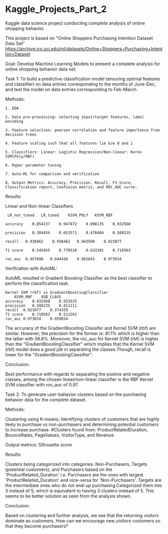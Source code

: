 # Kaggle_Projects_Part_2

Kaggle data science project conducting complete analysis of online shopping behavior.

This project is based on "Online Shoppers Purchasing Intention Dataset Data Set" https://archive.ics.uci.edu/ml/datasets/Online+Shoppers+Purchasing+Intention+Dataset

Goal: Develop Machine Learning Models to present a complete analysis for online shopping behavior data set.

Task 1: To build a predictive classification model (ensuring optimal features and classifier) on data entries corresponding to the months of June-Dec, and test the model on data entries corresponding to Feb-March. 

Methods:

	1. EDA

	2. Data pre-processing: selecting input/target features, label encoding
  
	3. Feature selection: pearson correlation and feature importance from decision trees
		
	4. Feature scaling such that all features lie b/w 0 and 1

	5. Classifiers: Linear: Logistic Regression/Non-linear: Kerne SVM(Poly/RBF)
  
	6. Hyper parameter tuning

	7. Auto-ML for comparison and verification
  
	8. Output Metrics: Accuracy, Precision, Recall, F1-Score, Classification report, Confusion matrix, and ROC_AUC curve.
  
Results: 

   Linear and Non-linear Classifiers
   
  	 LR_not_tuned	LR_tuned	KSVM_POLY	KSVM_RBF
          
	accuracy	0.854137	0.947872	0.898135	0.932568

	precision	0.384454	0.653571	0.476684	0.588235

	recall	 0.938462	 0.938462	0.943590	0.923077

	f1 score	0.545455	0.770526	0.633391	0.718563

	roc_auc	 0.957698	0.944436	0.963843	0.973034

Verification with AutoML:

AutoML resulted in Gradient Boosting Classifier as the best classifier to perform the classification task.

	Kernel SVM (rbf) vs GradientBoostingClassifier
		KSVM_RBF	XGB_CLASS
	accuracy	0.932568	0.933525
	precision	0.588235	0.811111
	recall	0.923077	0.374359
	f1 score	0.718563	0.512281
	roc_auc	0.973034	0.959034
	
The accuracy of the GradientBoosting Classifer and Kernel SVM (rbf) are similar. However, the precision for the former is: 81.1% which is higher than the latter with 58.8%. 
Moreover, the roc_auc for Kernel SVM (rbf) is  higher than the "GradientBoostingClassifier" which implies that the Kernel SVM (rbf) model does a good job in separating the classes.Though, recall is lower for the "GradientBoostingClassifier".

Conclusion:

Best performance with regards to separating the postive and negative classes, among the chosen linear/non-linear classifier is the RBF Kernel SVM classifier with roc_auc of 0.97.


Task 2: To generate user-bahavior clusters based on the purchasing behavior data for the complete dataset. 

Methods:

Clustering using K-means; Identifying clusters of customers that are highly likely to purchase vs non-purchasers and determining potential customers to increase purchase.
#Clusters found from: ProductRelatedDuration, BounceRates, PageValues, VisitorType, and Revenue

Output metrics: Silhouette score 

Results:

Clusters being categorized into categories: Non-Purchasers, Targets (potential customers), and Purchasers based on the 'ProductRelated_Duration' i.e. Purchasers are the ones with largest 'ProductRelated_Duration' and vice-versa for 'Non-Purchasers'. Targets are the intermediate ones who do not end-up purchasing.Categorized them into 3 instead of 5; which is equivalent to having 3 clusters instead of 5. This seems to be better solution as seen from the analysis shown.

Conclusion:

Based on clustering and further analysis, we see that the returning visitors dominate as customers. How can we encourage new_visitors customers so that they become purchasers?




